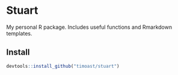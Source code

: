 # Stuart

My personal R package. Includes useful functions and Rmarkdown templates.

## Install

```r
devtools::install_github("timoast/stuart")
```
